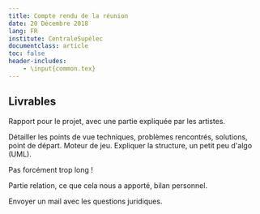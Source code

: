 ```yaml
---
title: Compte rendu de la réunion
date: 20 Décembre 2018
lang: FR
institute: CentraleSupélec
documentclass: article
toc: false
header-includes:
    - \input{common.tex}
---
```


## Livrables

Rapport pour le projet, avec une partie expliquée par les artistes.

Détailler les points de vue techniques, problèmes rencontrés, solutions, point de départ. Moteur de jeu. Expliquer la structure, un petit peu d'algo (UML).

Pas forcément trop long !

Partie relation, ce que cela nous a apporté, bilan personnel.

Envoyer un mail avec les questions juridiques.